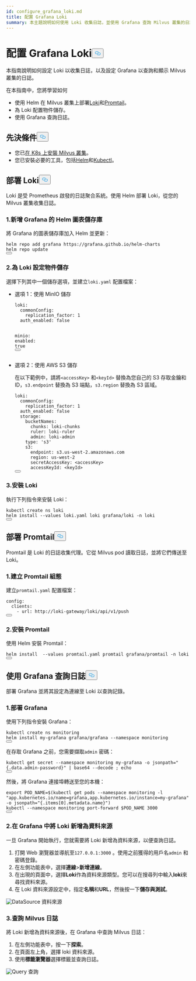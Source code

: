 ```yaml
---
id: configure_grafana_loki.md
title: 配置 Grafana Loki
summary: 本主題說明如何使用 Loki 收集日誌，並使用 Grafana 查詢 Milvus 叢集的日誌。
---
```


<h1 id="Configure-Grafana-Loki" class="common-anchor-header">配置 Grafana Loki<button data-href="#Configure-Grafana-Loki" class="anchor-icon" translate="no">
      <svg translate="no"
        aria-hidden="true"
        focusable="false"
        height="20"
        version="1.1"
        viewBox="0 0 16 16"
        width="16"
      >
        <path
          fill="#0092E4"
          fill-rule="evenodd"
          d="M4 9h1v1H4c-1.5 0-3-1.69-3-3.5S2.55 3 4 3h4c1.45 0 3 1.69 3 3.5 0 1.41-.91 2.72-2 3.25V8.59c.58-.45 1-1.27 1-2.09C10 5.22 8.98 4 8 4H4c-.98 0-2 1.22-2 2.5S3 9 4 9zm9-3h-1v1h1c1 0 2 1.22 2 2.5S13.98 12 13 12H9c-.98 0-2-1.22-2-2.5 0-.83.42-1.64 1-2.09V6.25c-1.09.53-2 1.84-2 3.25C6 11.31 7.55 13 9 13h4c1.45 0 3-1.69 3-3.5S14.5 6 13 6z"
        ></path>
      </svg>
    </button></h1><p>本指南說明如何設定 Loki 以收集日誌，以及設定 Grafana 以查詢和顯示 Milvus 叢集的日誌。</p>
<p>在本指南中，您將學習如何</p>
<ul>
<li>使用 Helm 在 Milvus 叢集上部署<a href="https://grafana.com/docs/loki/latest/get-started/overview/">Loki</a>和<a href="https://grafana.com/docs/loki/latest/send-data/promtail/">Promtail</a>。</li>
<li>為 Loki 配置物件儲存。</li>
<li>使用 Grafana 查詢日誌。</li>
</ul>
<h2 id="Prerequisites" class="common-anchor-header">先決條件<button data-href="#Prerequisites" class="anchor-icon" translate="no">
      <svg translate="no"
        aria-hidden="true"
        focusable="false"
        height="20"
        version="1.1"
        viewBox="0 0 16 16"
        width="16"
      >
        <path
          fill="#0092E4"
          fill-rule="evenodd"
          d="M4 9h1v1H4c-1.5 0-3-1.69-3-3.5S2.55 3 4 3h4c1.45 0 3 1.69 3 3.5 0 1.41-.91 2.72-2 3.25V8.59c.58-.45 1-1.27 1-2.09C10 5.22 8.98 4 8 4H4c-.98 0-2 1.22-2 2.5S3 9 4 9zm9-3h-1v1h1c1 0 2 1.22 2 2.5S13.98 12 13 12H9c-.98 0-2-1.22-2-2.5 0-.83.42-1.64 1-2.09V6.25c-1.09.53-2 1.84-2 3.25C6 11.31 7.55 13 9 13h4c1.45 0 3-1.69 3-3.5S14.5 6 13 6z"
        ></path>
      </svg>
    </button></h2><ul>
<li>您已<a href="/docs/zh-hant/v2.5.x/install_cluster-helm.md">在 K8s 上安裝 Milvus 叢集</a>。</li>
<li>您已安裝必要的工具，包括<a href="https://helm.sh/docs/intro/install/">Helm</a>和<a href="https://kubernetes.io/docs/tasks/tools/">Kubectl</a>。</li>
</ul>
<h2 id="Deploy-Loki" class="common-anchor-header">部署 Loki<button data-href="#Deploy-Loki" class="anchor-icon" translate="no">
      <svg translate="no"
        aria-hidden="true"
        focusable="false"
        height="20"
        version="1.1"
        viewBox="0 0 16 16"
        width="16"
      >
        <path
          fill="#0092E4"
          fill-rule="evenodd"
          d="M4 9h1v1H4c-1.5 0-3-1.69-3-3.5S2.55 3 4 3h4c1.45 0 3 1.69 3 3.5 0 1.41-.91 2.72-2 3.25V8.59c.58-.45 1-1.27 1-2.09C10 5.22 8.98 4 8 4H4c-.98 0-2 1.22-2 2.5S3 9 4 9zm9-3h-1v1h1c1 0 2 1.22 2 2.5S13.98 12 13 12H9c-.98 0-2-1.22-2-2.5 0-.83.42-1.64 1-2.09V6.25c-1.09.53-2 1.84-2 3.25C6 11.31 7.55 13 9 13h4c1.45 0 3-1.69 3-3.5S14.5 6 13 6z"
        ></path>
      </svg>
    </button></h2><p>Loki 是受 Prometheus 啟發的日誌聚合系統。使用 Helm 部署 Loki，從您的 Milvus 叢集收集日誌。</p>
<h3 id="1-Add-Grafanas-Helm-Chart-Repository" class="common-anchor-header">1.新增 Grafana 的 Helm 圖表儲存庫</h3><p>將 Grafana 的圖表儲存庫加入 Helm 並更新：</p>
<pre><code translate="no">helm repo <span class="hljs-keyword">add</span> grafana https:<span class="hljs-comment">//grafana.github.io/helm-charts</span>
helm repo update
<button class="copy-code-btn"></button></code></pre>
<h3 id="2-Configure-Object-Storage-for-Loki" class="common-anchor-header">2.為 Loki 設定物件儲存</h3><p>選擇下列其中一個儲存選項，並建立<code translate="no">loki.yaml</code> 配置檔案：</p>
<ul>
<li><p>選項 1：使用 MinIO 儲存</p>
<pre><code translate="no" class="language-yaml"><span class="hljs-attr">loki</span>:
  <span class="hljs-attr">commonConfig</span>:
    <span class="hljs-attr">replication_factor</span>: <span class="hljs-number">1</span>
  <span class="hljs-attr">auth_enabled</span>: <span class="hljs-literal">false</span>

<span class="hljs-attr">minio</span>:
<span class="hljs-attr">enabled</span>: <span class="hljs-literal">true</span>
<button class="copy-code-btn"></button></code></pre></li>

<li><p>選項 2：使用 AWS S3 儲存</p>
<p>在以下範例中，請將<code translate="no">&lt;accessKey&gt;</code> 和<code translate="no">&lt;keyId&gt;</code> 替換為您自己的 S3 存取金鑰和 ID，<code translate="no">s3.endpoint</code> 替換為 S3 端點，<code translate="no">s3.region</code> 替換為 S3 區域。</p>
<pre><code translate="no" class="language-yaml">loki:
  commonConfig:
    replication_factor: 1
  auth_enabled: <span class="hljs-literal">false</span>
  storage:
    bucketNames:
      chunks: loki-chunks
      ruler: loki-ruler
      admin: loki-admin
    <span class="hljs-built_in">type</span>: <span class="hljs-string">&#x27;s3&#x27;</span>
    s3:
      endpoint: s3.us-west-2.amazonaws.com
      region: us-west-2
      secretAccessKey: &lt;accessKey&gt;
      accessKeyId: &lt;keyId&gt;
<button class="copy-code-btn"></button></code></pre></li>
</ul>
<h3 id="3-Install-Loki" class="common-anchor-header">3.安裝 Loki</h3><p>執行下列指令來安裝 Loki：</p>
<pre><code translate="no" class="language-shell">kubectl create ns loki
helm install --values loki.yaml loki grafana/loki -n loki
<button class="copy-code-btn"></button></code></pre>
<h2 id="Deploy-Promtail" class="common-anchor-header">部署 Promtail<button data-href="#Deploy-Promtail" class="anchor-icon" translate="no">
      <svg translate="no"
        aria-hidden="true"
        focusable="false"
        height="20"
        version="1.1"
        viewBox="0 0 16 16"
        width="16"
      >
        <path
          fill="#0092E4"
          fill-rule="evenodd"
          d="M4 9h1v1H4c-1.5 0-3-1.69-3-3.5S2.55 3 4 3h4c1.45 0 3 1.69 3 3.5 0 1.41-.91 2.72-2 3.25V8.59c.58-.45 1-1.27 1-2.09C10 5.22 8.98 4 8 4H4c-.98 0-2 1.22-2 2.5S3 9 4 9zm9-3h-1v1h1c1 0 2 1.22 2 2.5S13.98 12 13 12H9c-.98 0-2-1.22-2-2.5 0-.83.42-1.64 1-2.09V6.25c-1.09.53-2 1.84-2 3.25C6 11.31 7.55 13 9 13h4c1.45 0 3-1.69 3-3.5S14.5 6 13 6z"
        ></path>
      </svg>
    </button></h2><p>Promtail 是 Loki 的日誌收集代理。它從 Milvus pod 讀取日誌，並將它們傳送至 Loki。</p>
<h3 id="1-Create-Promtail-Configuration" class="common-anchor-header">1.建立 Promtail 組態</h3><p>建立<code translate="no">promtail.yaml</code> 配置檔案：</p>
<pre><code translate="no" class="language-yaml">config:
  clients:
    - url: http://loki-gateway/loki/api/v1/push
<button class="copy-code-btn"></button></code></pre>
<h3 id="2-Install-Promtail" class="common-anchor-header">2.安裝 Promtail</h3><p>使用 Helm 安裝 Promtail：</p>
<pre><code translate="no" class="language-shell">helm install  --values promtail.yaml promtail grafana/promtail -n loki
<button class="copy-code-btn"></button></code></pre>
<h2 id="Query-Logs-with-Grafana" class="common-anchor-header">使用 Grafana 查詢日誌<button data-href="#Query-Logs-with-Grafana" class="anchor-icon" translate="no">
      <svg translate="no"
        aria-hidden="true"
        focusable="false"
        height="20"
        version="1.1"
        viewBox="0 0 16 16"
        width="16"
      >
        <path
          fill="#0092E4"
          fill-rule="evenodd"
          d="M4 9h1v1H4c-1.5 0-3-1.69-3-3.5S2.55 3 4 3h4c1.45 0 3 1.69 3 3.5 0 1.41-.91 2.72-2 3.25V8.59c.58-.45 1-1.27 1-2.09C10 5.22 8.98 4 8 4H4c-.98 0-2 1.22-2 2.5S3 9 4 9zm9-3h-1v1h1c1 0 2 1.22 2 2.5S13.98 12 13 12H9c-.98 0-2-1.22-2-2.5 0-.83.42-1.64 1-2.09V6.25c-1.09.53-2 1.84-2 3.25C6 11.31 7.55 13 9 13h4c1.45 0 3-1.69 3-3.5S14.5 6 13 6z"
        ></path>
      </svg>
    </button></h2><p>部署 Grafana 並將其設定為連線至 Loki 以查詢記錄。</p>
<h3 id="1-Deploy-Grafana" class="common-anchor-header">1.部署 Grafana</h3><p>使用下列指令安裝 Grafana：</p>
<pre><code translate="no" class="language-shell">kubectl create ns monitoring
helm install my-grafana grafana/grafana --namespace monitoring
<button class="copy-code-btn"></button></code></pre>
<p>在存取 Grafana 之前，您需要擷取<code translate="no">admin</code> 密碼：</p>
<pre><code translate="no" class="language-shell">kubectl get secret --namespace monitoring my-grafana -o jsonpath=<span class="hljs-string">&quot;{.data.admin-password}&quot;</span> | <span class="hljs-built_in">base64</span> --decode ; <span class="hljs-built_in">echo</span>
<button class="copy-code-btn"></button></code></pre>
<p>然後，將 Grafana 連接埠轉送至您的本機：</p>
<pre><code translate="no" class="language-shell"><span class="hljs-keyword">export</span> <span class="hljs-variable constant_">POD_NAME</span>=$(kubectl get pods --namespace monitoring -l <span class="hljs-string">&quot;app.kubernetes.io/name=grafana,app.kubernetes.io/instance=my-grafana&quot;</span> -o jsonpath=<span class="hljs-string">&quot;{.items[0].metadata.name}&quot;</span>)
kubectl --namespace monitoring port-forward $POD_NAME <span class="hljs-number">3000</span>
<button class="copy-code-btn"></button></code></pre>
<h3 id="2-Add-Loki-as-a-Data-Source-in-Grafana" class="common-anchor-header">2.在 Grafana 中將 Loki 新增為資料來源</h3><p>一旦 Grafana 開始執行，您就需要將 Loki 新增為資料來源，以便查詢日誌。</p>
<ol>
<li>打開 Web 瀏覽器並導航至<code translate="no">127.0.0.1:3000</code> 。使用之前獲得的用戶名<code translate="no">admin</code> 和密碼登錄。</li>
<li>在左側功能表中，選擇<strong>連線</strong>&gt;<strong>新增連線</strong>。</li>
<li>在出現的頁面中，選擇<strong>Loki</strong>作為資料來源類型。您可以在搜尋列中輸入<strong>loki</strong>來尋找資料來源。</li>
<li>在 Loki 資料來源設定中，指定<strong>名稱</strong>和<strong>URL</strong>，然後按一下<strong>儲存與測試</strong>。</li>
</ol>
<p>
  
   <span class="img-wrapper"> <img translate="no" src="/docs/v2.5.x/assets/datasource.jpg" alt="DataSource" class="doc-image" id="datasource" />
   </span> <span class="img-wrapper"> <span>資料來源</span> </span></p>
<h3 id="3-Query-Milvus-Logs" class="common-anchor-header">3.查詢 Milvus 日誌</h3><p>將 Loki 新增為資料來源後，在 Grafana 中查詢 Milvus 日誌：</p>
<ol>
<li>在左側功能表中，按一下<strong>探索</strong>。</li>
<li>在頁面左上角，選擇 loki 資料來源。</li>
<li>使用<strong>標籤瀏覽器</strong>選擇標籤並查詢日誌。</li>
</ol>
<p>
  
   <span class="img-wrapper"> <img translate="no" src="/docs/v2.5.x/assets/milvuslog.jpg" alt="Query" class="doc-image" id="query" />
   </span> <span class="img-wrapper"> <span>查詢</span> </span></p>
